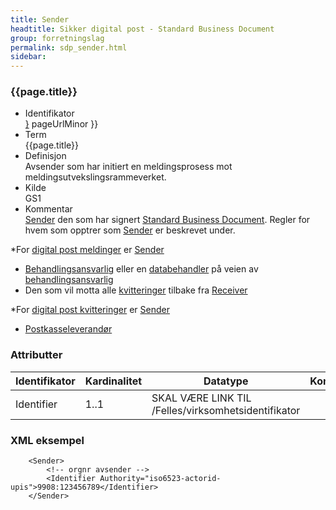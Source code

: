 ```yaml
--- 
title: Sender  
headtitle: Sikker digital post - Standard Business Document  
group: forretningslag
permalink: sdp_sender.html
sidebar:
---
```


### {{page.title}}

  - Identifikator  
    <span style="{ pageUrlMinor ;">[}]({{)</span> pageUrlMinor }}
  - Term  
    {{page.title}}
  - Definisjon  
    Avsender som har initiert en meldingsprosess mot
    meldingsutvekslingsrammeverket.
  - Kilde  
    GS1
  - Kommentar  
    [Sender](Sender.md) den som har signert [Standard Business
    Document](index.md). Regler for hvem som opptrer som [Sender](Sender.md)
    er beskrevet under.

\*For [digital post meldinger](../../meldinger/DigitalPostMelding.md) er
[Sender](Sender.md)

  - [Behandlingsansvarlig](../Aktorer.md) eller en
    [databehandler](../Aktorer.md) på veien av
    [behandlingsansvarlig](../Aktorer.md)
  - Den som vil motta alle
    [kvitteringer](../../meldinger/KvitteringsMelding.md) tilbake fra
    [Receiver](Receiver.md)

\*For [digital post kvitteringer](../../meldinger/KvitteringsMelding.md) er
[Sender](Sender.md)

  - [Postkasseleverandør](../Aktorer.md)

### Attributter

| Identifikator | Kardinalitet | Datatype                                                     | Kommentar |
| ------------- | ------------ | ------------------------------------------------------------ | --------- |
| Identifier    | 1..1         | SKAL VÆRE LINK TIL /Felles/virksomhetsidentifikator |           |

### XML eksempel

``` brush: xml; toolbar: false
    <Sender>
        <!-- orgnr avsender -->
        <Identifier Authority="iso6523-actorid-upis">9908:123456789</Identifier>
    </Sender>
```
